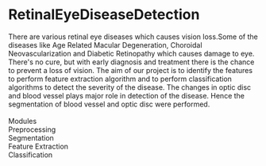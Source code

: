 # RetinalEyeDiseaseDetection</br>
There are various retinal eye diseases which causes vision loss.Some of the diseases like Age Related Macular Degeneration, Choroidal Neovascularization and Diabetic Retinopathy which causes damage to eye. There's no cure, but with early diagnosis and treatment there is the chance to prevent a loss of vision. 
The aim of our project is to identify the features to perform feature extraction algorithm and to perform classification algorithms to detect the severity of the disease. 
The changes in optic disc and blood vessel plays major role in detection of the disease. Hence the segmentation of blood vessel and optic disc were performed.</br></br>
Modules</br>
Preprocessing</br>
Segmentation</br>
Feature Extraction</br>
Classification</br>
